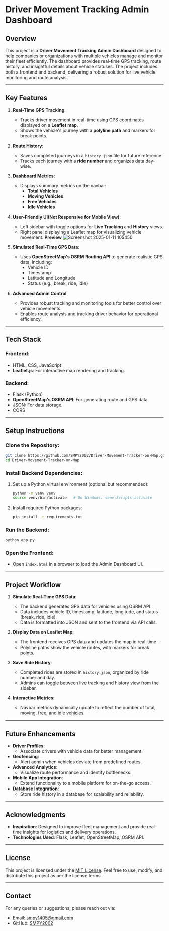 # Driver Movement Tracking Admin Dashboard

## Overview

This project is a **Driver Movement Tracking Admin Dashboard** designed to help companies or organizations with multiple vehicles manage and monitor their fleet efficiently. The dashboard provides real-time GPS tracking, route history, and insightful details about vehicle statuses. The project includes both a frontend and backend, delivering a robust solution for live vehicle monitoring and route analysis.

---

## Key Features

1. **Real-Time GPS Tracking**:
   - Tracks driver movement in real-time using GPS coordinates displayed on a **Leaflet map**.
   - Shows the vehicle's journey with a **polyline path** and markers for break points.

2. **Route History**:
   - Saves completed journeys in a `history.json` file for future reference.
   - Tracks each journey with a **ride number** and organizes data day-wise.

3. **Dashboard Metrics**:
   - Displays summary metrics on the navbar:
     - **Total Vehicles**
     - **Moving Vehicles**
     - **Free Vehicles**
     - **Idle Vehicles**

4. **User-Friendly UI(Not Responsive for Mobile View)**:
   - Left sidebar with toggle options for **Live Tracking** and **History** views.
   - Right panel displaying a Leaflet map for visualizing vehicle movement.
    **Preview**
     ![Screenshot 2025-01-11 105450](https://github.com/user-attachments/assets/572542da-eda6-4ff4-89fa-666b5a7efac8)

5. **Simulated Real-Time GPS Data**:
   - Uses **OpenStreetMap's OSRM Routing API** to generate realistic GPS data, including:
     - Vehicle ID
     - Timestamp
     - Latitude and Longitude
     - Status (e.g., break, ride, idle)

6. **Advanced Admin Control**:
   - Provides robust tracking and monitoring tools for better control over vehicle movements.
   - Enables route analysis and tracking driver behavior for operational efficiency.

---

## Tech Stack

### **Frontend**:
- HTML, CSS, JavaScript
- **Leaflet.js**: For interactive map rendering and tracking.

### **Backend**:
- Flask (Python)
- **OpenStreetMap's OSRM API**: For generating route and GPS data.
- JSON: For data storage.
- CORS
---

## Setup Instructions

### **Clone the Repository**:
```bash
git clone https://github.com/SMPY2002/Driver-Movement-Tracker-on-Map.git
cd Driver-Movement-Tracker-on-Map
```

### **Install Backend Dependencies**:
1. Set up a Python virtual environment (optional but recommended):
   ```bash
   python -m venv venv
   source venv/bin/activate   # On Windows: venv\Scripts\activate
   ```
2. Install required Python packages:
   ```bash
   pip install -r requirements.txt
   ```

### **Run the Backend**:
```bash
python app.py
```

### **Open the Frontend**:
- Open `index.html` in a browser to load the Admin Dashboard UI.

---

## Project Workflow

1. **Simulate Real-Time GPS Data**:
   - The backend generates GPS data for vehicles using OSRM API.
   - Data includes vehicle ID, timestamp, latitude, longitude, and status (break, ride, idle).
   - Data is formatted into JSON and sent to the frontend via API calls.

2. **Display Data on Leaflet Map**:
   - The frontend receives GPS data and updates the map in real-time.
   - Polyline paths show the vehicle routes, with markers for break points.

3. **Save Ride History**:
   - Completed rides are stored in `history.json`, organized by ride number and day.
   - Admins can toggle between live tracking and history view from the sidebar.

4. **Interactive Metrics**:
   - Navbar metrics dynamically update to reflect the number of total, moving, free, and idle vehicles.

---

## Future Enhancements

- **Driver Profiles**:
  - Associate drivers with vehicle data for better management.
- **Geofencing**:
  - Alert admin when vehicles deviate from predefined routes.
- **Advanced Analytics**:
  - Visualize route performance and identify bottlenecks.
- **Mobile App Integration**:
  - Extend functionality to a mobile platform for on-the-go access.
- **Database Integration**:
  - Store ride history in a database for scalability and reliability.

---

## Acknowledgments

- **Inspiration**: Designed to improve fleet management and provide real-time insights for logistics and delivery operations.
- **Technologies Used**: Flask, Leaflet, OpenStreetMap, OSRM API.

---

## License
This project is licensed under the [MIT License](LICENSE). Feel free to use, modify, and distribute this project as per the license terms.

---

## Contact
For any queries or suggestions, please reach out via:
- Email: <smpy1405@gmail.com>
- GitHub: [SMPY2002](https://github.com/SMPY2002)
